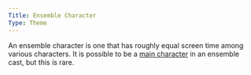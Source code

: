 ```yaml
---
Title: Ensemble Character
Type: Theme
---
```


An ensemble character is one that has roughly equal screen time among various characters. It is possible to be a [main character](/t/main-character/) in an ensemble cast, but this is rare.
